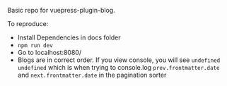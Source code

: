 Basic repo for vuepress-plugin-blog. 

To reproduce:
- Install Dependencies in docs folder
- `npm run dev`
- Go to localhost:8080/
- Blogs are in correct order. If you view console, you will see `undefined undefined` which is when trying to console.log `prev.frontmatter.date` and `next.frontmatter.date` in the pagination sorter